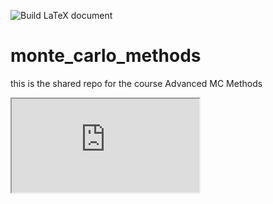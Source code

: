 ![Build LaTeX document](https://github.com/Tovermodus/monte_carlo_methods/workflows/Build%20LaTeX%20document/badge.svg)
# monte_carlo_methods
this is the shared repo for the course Advanced MC Methods
<iframe src= "https://docs.google.com/viewer?url=http://173.212.225.12:5656/showpdf">
</iframe>
